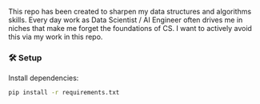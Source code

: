 This repo has been created to sharpen my data structures and algorithms skills. 
Every day work as Data Scientist / AI Engineer often drives me in niches that make me forget the foundations of CS.
I want to actively avoid this via my work in this repo.

### 🛠 Setup

Install dependencies:

```bash
pip install -r requirements.txt